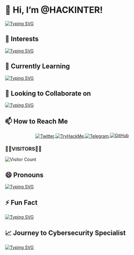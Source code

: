 # 👋 Hi, I’m @HACKINTER!



[![Typing SVG](https://readme-typing-svg.demolab.com/?lines=Welcome+to+my+profile;I+am+a+Cybersecurity+Enthusiast!&color=39d609&fontSize=30)](https://git.io/typing-svg)

## 👀 Interests
[![Typing SVG](https://readme-typing-svg.demolab.com/?lines=Cybersecurity;Programming;Hacking+Tools;&color=39d609&fontSize=30)](https://git.io/typing-svg)

## 🌱 Currently Learning
[![Typing SVG](https://readme-typing-svg.demolab.com/?lines=Bug+hunting+%26+malware+forensics;Mobile+pentesting+%26+Web3;Python;JavaScript;Web+Development;&color=39d609&fontSize=30)](https://git.io/typing-svg)

## 💞️ Looking to Collaborate on
[![Typing SVG](https://readme-typing-svg.demolab.com/?lines=Managing+tech+communities;Content+creation;Writing+useful+tools;Building+%26+contributing+to+open-source+projects;&color=39d609&fontSize=30)](https://git.io/typing-svg)

## 📫 How to Reach Me
<p align="center">
  <span>
    <a href="https://twitter.com/_anonix_z" target="blank">
      <img align="center" src="https://img.shields.io/badge/-Twitter-1DA1F2?style=for-the-badge&logo=twitter&logoColor=white" alt="Twitter" />
    </a>
  </span>
  <span>
    <a href="https://tryhackme.com/p/hackinter" target="blank">
      <img align="center" src="https://img.shields.io/badge/TryHackMe-212C42.svg?style=for-the-badge&logo=TryHackMe&logoColor=white" alt="TryHackMe" />
    </a>
  </span>
  <span>
    <a href="https://t.me/hackinter0" target="blank">
      <img align="center" src="https://img.shields.io/badge/Telegram-2CA5E0?style=for-the-badge&logo=telegram&logoColor=white" alt="Telegram" />
    </a>
  </span>
  <span>
    <a href="mailto:ceh.ec.counselor147@gmail.com" style="display:none;"></a>
  </span>
  <span>
    <a href="https://github.com/hackinter">
      <img title="GitHub" src="https://img.shields.io/badge/GitHub-@hackinter-181717?style=for-the-badge&logo=github&logoColor=white" alt="GitHub" />
    </a>
  </span>
</p>


<h3>
<b>👨‍💻VISITORS🧑‍💻</b>
</h3>

![Visitor Count](https://profile-counter.glitch.me/hackinter/count.svg)

## 😄 Pronouns
[![Typing SVG](https://readme-typing-svg.demolab.com/?lines=He/Him;&color=39d609&fontSize=30)](https://git.io/typing-svg)

## ⚡ Fun Fact
[![Typing SVG](https://readme-typing-svg.demolab.com/?lines=I+once+built+a+drone+that+could+fly+autonomously+for+a+project!&color=39d609&fontSize=30)](https://git.io/typing-svg)

## 📈 Journey to Cybersecurity Specialist
[![Typing SVG](https://readme-typing-svg.demolab.com/?lines=Journey+to+Cybersecurity+Specialist;Updating+my+skills+and+knowledge;&color=39d609&fontSize=30)](https://git.io/typing-svg)
